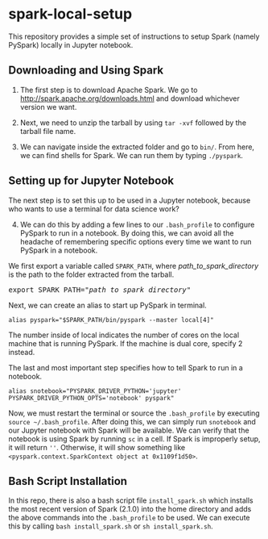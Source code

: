 # spark-local-setup

This repository provides a simple set of instructions to setup Spark (namely PySpark) locally in Jupyter notebook. 

## Downloading and Using Spark
1) The first step is to download Apache Spark. We go to <a href='http://spark.apache.org/downloads.html'>http://spark.apache.org/downloads.html</a> and download whichever version we want.

2) Next, we need to unzip the tarball by using `tar -xvf` followed by the tarball file name.

3) We can navigate inside the extracted folder and go to `bin/`. From here, we can find shells for Spark. We can run them by typing `./pyspark`.

## Setting up for Jupyter Notebook
The next step is to set this up to be used in a Jupyter notebook, because who wants to use a terminal for data science work?

4) We can do this by adding a few lines to our `.bash_profile` to configure PySpark to run in a notebook. By doing this, we can avoid all the headache of remembering specific options every time we want to run PySpark in a notebook.

We first export a variable called `SPARK_PATH`, where <i>path_to_spark_directory</i> is the path to the folder extracted from the tarball.
<pre>
export SPARK_PATH="<i>path_to_spark_directory</i>"
</pre>
Next, we can create an alias to start up PySpark in terminal.
```
alias pyspark="$SPARK_PATH/bin/pyspark --master local[4]"
```
The number inside of local indicates the number of cores on the local machine that is running PySpark. If the machine is dual core, specify 2 instead.

The last and most important step specifies how to tell Spark to run in a notebook.
```
alias snotebook="PYSPARK_DRIVER_PYTHON='jupyter' PYSPARK_DRIVER_PYTHON_OPTS='notebook' pyspark"
```

Now, we must restart the terminal or source the `.bash_profile` by executing `source ~/.bash_profile`. After doing this, we can simply run `snotebook` and our Jupyter notebook with Spark will be available. We can verify that the notebook is using Spark by running `sc` in a cell. If Spark is improperly setup, it will return `''`. Otherwise, it will show something like `<pyspark.context.SparkContext object at 0x1109f1d50>`.

## Bash Script Installation
In this repo, there is also a bash script file `install_spark.sh` which installs the most recent version of Spark (2.1.0) into the home directory and adds the above commands into the `.bash_profile` to be used. We can execute this by calling `bash install_spark.sh` or `sh install_spark.sh`.
